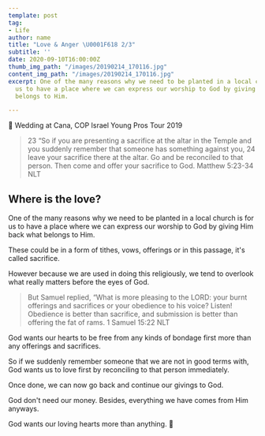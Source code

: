 ```yaml
---
template: post
tag:
- Life
author: name
title: "Love & Anger \U0001F618 2/3"
subtitle: ''
date: 2020-09-10T16:00:00Z
thumb_img_path: "/images/20190214_170116.jpg"
content_img_path: "/images/20190214_170116.jpg"
excerpt: One of the many reasons why we need to be planted in a local church is for
  us to have a place where we can express our worship to God by giving Him back what
  belongs to Him.

---
```

📸 Wedding at Cana, COP Israel Young Pros Tour 2019

> 23 “So if you are presenting a sacrifice at the altar in the Temple and you suddenly remember that someone has something against you, 24 leave your sacrifice there at the altar. Go and be reconciled to that person. Then come and offer your sacrifice to God. Matthew 5:23-34 NLT

## Where is the love?

One of the many reasons why we need to be planted in a local church is for us to have a place where we can express our worship to God by giving Him back what belongs to Him.

These could be in a form of tithes, vows, offerings or in this passage, it's called sacrifice.

However because we are used in doing this religiously, we tend to overlook what really matters before the eyes of God.

> But Samuel replied, “What is more pleasing to the LORD: your burnt offerings and sacrifices or your obedience to his voice? Listen! Obedience is better than sacrifice, and submission is better than offering the fat of rams. 1 Samuel 15:22 NLT

God wants our hearts to be free from any kinds of bondage first more than any offerings and sacrifices.

So if we suddenly remember someone that we are not in good terms with, God wants us to love first by reconciling to that person immediately.

Once done, we can now go back and continue our givings to God.

God don't need our money. Besides, everything we have comes from Him anyways.

God wants our loving hearts more than anything. 💖